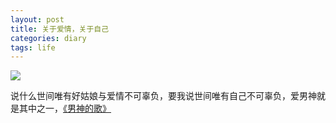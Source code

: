 ```yaml
---
layout: post
title: 关于爱情，关于自己
categories: diary
tags: life
---
```



<div><img src="{{ site.BASE_PATH }}/images/20140617.jpg" /> </div>


说什么世间唯有好姑娘与爱情不可辜负，要我说世间唯有自己不可辜负，爱男神就是其中之一，[《男神的歌》](http://dou.bz/1yt2Yw)

